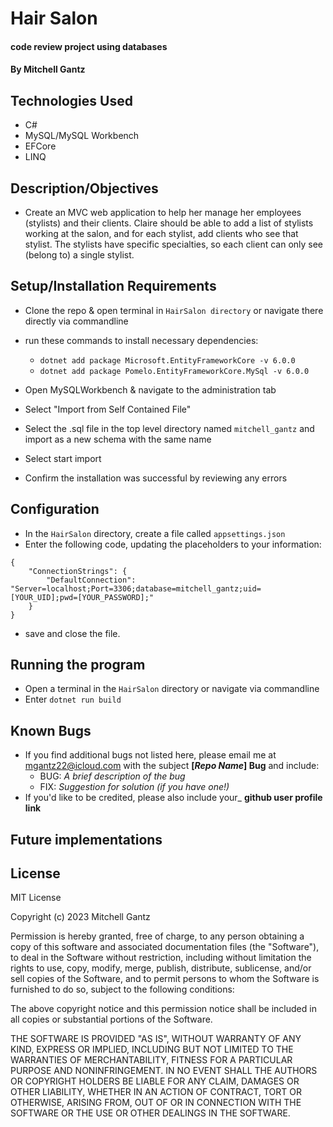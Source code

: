 # Hair Salon 

#### code review project using databases

#### By Mitchell Gantz

## Technologies Used

* C#
* MySQL/MySQL Workbench
* EFCore
* LINQ


## Description/Objectives
 *  Create an MVC web application to help her manage her employees (stylists) and their clients. Claire should be able to add a list of stylists working at the salon, and for each stylist, add clients who see that stylist. The stylists have specific specialties, so each client can only see (belong to) a single stylist.

## Setup/Installation Requirements

* Clone the repo & open terminal in `HairSalon directory` or navigate there directly via commandline
* run these commands to install necessary dependencies:
     * `dotnet add package Microsoft.EntityFrameworkCore -v 6.0.0`
     * `dotnet add package Pomelo.EntityFrameworkCore.MySql -v 6.0.0`

* Open MySQLWorkbench & navigate to the administration tab
* Select "Import from Self Contained File"
* Select the .sql file in the top level directory named `mitchell_gantz` and import as a new schema with the same name 
* Select start import
* Confirm the installation was successful by reviewing any errors

## Configuration
* In the `HairSalon` directory, create a file called `appsettings.json`
* Enter the following code, updating the placeholders to your information:

```
{
    "ConnectionStrings": {
        "DefaultConnection": "Server=localhost;Port=3306;database=mitchell_gantz;uid=[YOUR_UID];pwd=[YOUR_PASSWORD];"
    }
}
```

* save and close the file.

## Running the program
* Open a terminal in the `HairSalon` directory or navigate via commandline
* Enter `dotnet run build`

## Known Bugs
* If you find additional bugs not listed here, please email me at mgantz22@icloud.com with the subject **[_Repo Name_] Bug** and include:
  - BUG: _A brief description of the bug_
  - FIX: _Suggestion for solution (if you have one!)_
* If you'd like to be credited, please also include your_ **github user profile link**

## Future implementations

## License
MIT License

Copyright (c) 2023 Mitchell Gantz

Permission is hereby granted, free of charge, to any person obtaining a copy
of this software and associated documentation files (the "Software"), to deal
in the Software without restriction, including without limitation the rights
to use, copy, modify, merge, publish, distribute, sublicense, and/or sell
copies of the Software, and to permit persons to whom the Software is
furnished to do so, subject to the following conditions:

The above copyright notice and this permission notice shall be included in all
copies or substantial portions of the Software.

THE SOFTWARE IS PROVIDED "AS IS", WITHOUT WARRANTY OF ANY KIND, EXPRESS OR IMPLIED, 
INCLUDING BUT NOT LIMITED TO THE WARRANTIES OF MERCHANTABILITY, FITNESS FOR A PARTICULAR 
PURPOSE AND NONINFRINGEMENT. IN NO EVENT SHALL THE AUTHORS OR COPYRIGHT HOLDERS 
BE LIABLE FOR ANY CLAIM, DAMAGES OR OTHER LIABILITY, WHETHER IN AN ACTION OF CONTRACT,
TORT OR OTHERWISE, ARISING FROM, OUT OF OR IN CONNECTION WITH THE SOFTWARE OR THE USE
OR OTHER DEALINGS IN THE SOFTWARE.